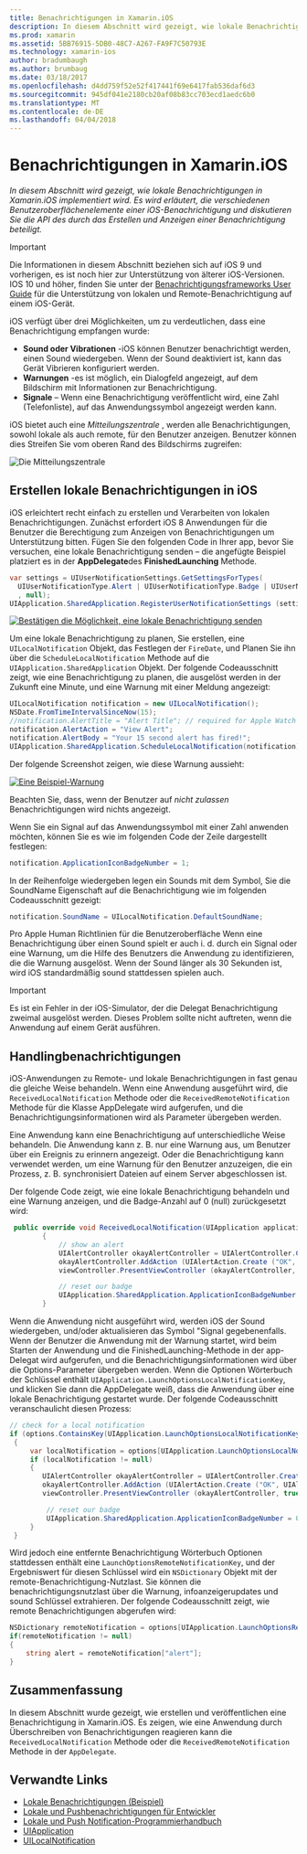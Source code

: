 ```yaml
---
title: Benachrichtigungen in Xamarin.iOS
description: In diesem Abschnitt wird gezeigt, wie lokale Benachrichtigungen in Xamarin.iOS implementiert wird. Es wird erläutert, die verschiedenen Benutzeroberflächenelemente einer iOS-Benachrichtigung und diskutieren Sie die API des durch das Erstellen und Anzeigen einer Benachrichtigung beteiligt.
ms.prod: xamarin
ms.assetid: 5BB76915-5DB0-48C7-A267-FA9F7C50793E
ms.technology: xamarin-ios
author: bradumbaugh
ms.author: brumbaug
ms.date: 03/18/2017
ms.openlocfilehash: d4dd759f52e52f417441f69e6417fab536daf6d3
ms.sourcegitcommit: 945df041e2180cb20af08b83cc703ecd1aedc6b0
ms.translationtype: MT
ms.contentlocale: de-DE
ms.lasthandoff: 04/04/2018
---
```

# <a name="notifications-in-xamarinios"></a>Benachrichtigungen in Xamarin.iOS

_In diesem Abschnitt wird gezeigt, wie lokale Benachrichtigungen in Xamarin.iOS implementiert wird. Es wird erläutert, die verschiedenen Benutzeroberflächenelemente einer iOS-Benachrichtigung und diskutieren Sie die API des durch das Erstellen und Anzeigen einer Benachrichtigung beteiligt._

> [!IMPORTANT]
> Die Informationen in diesem Abschnitt beziehen sich auf iOS 9 und vorherigen, es ist noch hier zur Unterstützung von älterer iOS-Versionen. IOS 10 und höher, finden Sie unter der [Benachrichtigungsframeworks User Guide](~/ios/platform/user-notifications/index.md) für die Unterstützung von lokalen und Remote-Benachrichtigung auf einem iOS-Gerät.

iOS verfügt über drei Möglichkeiten, um zu verdeutlichen, dass eine Benachrichtigung empfangen wurde:

-  **Sound oder Vibrationen** -iOS können Benutzer benachrichtigt werden, einen Sound wiedergeben. Wenn der Sound deaktiviert ist, kann das Gerät Vibrieren konfiguriert werden.
-  **Warnungen** -es ist möglich, ein Dialogfeld angezeigt, auf dem Bildschirm mit Informationen zur Benachrichtigung.
-  **Signale** – Wenn eine Benachrichtigung veröffentlicht wird, eine Zahl (Telefonliste), auf das Anwendungssymbol angezeigt werden kann.


iOS bietet auch eine *Mitteilungszentrale* , werden alle Benachrichtigungen, sowohl lokale als auch remote, für den Benutzer anzeigen. Benutzer können dies Streifen Sie vom oberen Rand des Bildschirms zugreifen:

 ![](local-notifications-in-ios-images/image13.png "Die Mitteilungszentrale")

## <a name="creating-local-notifications-in-ios"></a>Erstellen lokale Benachrichtigungen in iOS

iOS erleichtert recht einfach zu erstellen und Verarbeiten von lokalen Benachrichtigungen.
Zunächst erfordert iOS 8 Anwendungen für die Benutzer die Berechtigung zum Anzeigen von Benachrichtigungen um Unterstützung bitten. Fügen Sie den folgenden Code in Ihrer app, bevor Sie versuchen, eine lokale Benachrichtigung senden – die angefügte Beispiel platziert es in der **AppDelegate**des **FinishedLaunching** Methode.

```csharp
var settings = UIUserNotificationSettings.GetSettingsForTypes(
  UIUserNotificationType.Alert | UIUserNotificationType.Badge | UIUserNotificationType.Sound
  , null);
UIApplication.SharedApplication.RegisterUserNotificationSettings (settings);
```

  [![](local-notifications-in-ios-images/image0-sml.png "Bestätigen die Möglichkeit, eine lokale Benachrichtigung senden")](local-notifications-in-ios-images/image0.png#lightbox)

Um eine lokale Benachrichtigung zu planen, Sie erstellen, eine `UILocalNotification` Objekt, das Festlegen der `FireDate`, und Planen Sie ihn über die `ScheduleLocalNotification` Methode auf die `UIApplication.SharedApplication` Objekt. Der folgende Codeausschnitt zeigt, wie eine Benachrichtigung zu planen, die ausgelöst werden in der Zukunft eine Minute, und eine Warnung mit einer Meldung angezeigt:

```csharp
UILocalNotification notification = new UILocalNotification();
NSDate.FromTimeIntervalSinceNow(15);
//notification.AlertTitle = "Alert Title"; // required for Apple Watch notifications
notification.AlertAction = "View Alert";
notification.AlertBody = "Your 15 second alert has fired!";
UIApplication.SharedApplication.ScheduleLocalNotification(notification);
```

Der folgende Screenshot zeigen, wie diese Warnung aussieht:

  [![](local-notifications-in-ios-images/image2-sml.png "Eine Beispiel-Warnung")](local-notifications-in-ios-images/image2.png#lightbox)

Beachten Sie, dass, wenn der Benutzer auf *nicht zulassen* Benachrichtigungen wird nichts angezeigt.

Wenn Sie ein Signal auf das Anwendungssymbol mit einer Zahl anwenden möchten, können Sie es wie im folgenden Code der Zeile dargestellt festlegen:

```csharp
notification.ApplicationIconBadgeNumber = 1;
```

In der Reihenfolge wiedergeben legen ein Sounds mit dem Symbol, Sie die SoundName Eigenschaft auf die Benachrichtigung wie im folgenden Codeausschnitt gezeigt:

```csharp
notification.SoundName = UILocalNotification.DefaultSoundName;
```

Pro Apple Human Richtlinien für die Benutzeroberfläche Wenn eine Benachrichtigung über einen Sound spielt er auch i. d. durch ein Signal oder eine Warnung, um die Hilfe des Benutzers die Anwendung zu identifizieren, die die Warnung ausgelöst. Wenn der Sound länger als 30 Sekunden ist, wird iOS standardmäßig sound stattdessen spielen auch.

> [!IMPORTANT]
> Es ist ein Fehler in der iOS-Simulator, der die Delegat Benachrichtigung zweimal ausgelöst werden. Dieses Problem sollte nicht auftreten, wenn die Anwendung auf einem Gerät ausführen.

## <a name="handling-notifications"></a>Handlingbenachrichtigungen

iOS-Anwendungen zu Remote- und lokale Benachrichtigungen in fast genau die gleiche Weise behandeln. Wenn eine Anwendung ausgeführt wird, die `ReceivedLocalNotification` Methode oder die `ReceivedRemoteNotification` Methode für die Klasse AppDelegate wird aufgerufen, und die Benachrichtigungsinformationen wird als Parameter übergeben werden.

Eine Anwendung kann eine Benachrichtigung auf unterschiedliche Weise behandeln. Die Anwendung kann z. B. nur eine Warnung aus, um Benutzer über ein Ereignis zu erinnern angezeigt. Oder die Benachrichtigung kann verwendet werden, um eine Warnung für den Benutzer anzuzeigen, die ein Prozess, z. B. synchronisiert Dateien auf einem Server abgeschlossen ist.

Der folgende Code zeigt, wie eine lokale Benachrichtigung behandeln und eine Warnung anzeigen, und die Badge-Anzahl auf 0 (null) zurückgesetzt wird:

```csharp
 public override void ReceivedLocalNotification(UIApplication application, UILocalNotification notification)
        {
            // show an alert
            UIAlertController okayAlertController = UIAlertController.Create (notification.AlertAction, notification.AlertBody, UIAlertControllerStyle.Alert);
            okayAlertController.AddAction (UIAlertAction.Create ("OK", UIAlertActionStyle.Default, null));
            viewController.PresentViewController (okayAlertController, true, null);

            // reset our badge
            UIApplication.SharedApplication.ApplicationIconBadgeNumber = 0;
        }
```

Wenn die Anwendung nicht ausgeführt wird, werden iOS der Sound wiedergeben, und/oder aktualisieren das Symbol "Signal gegebenenfalls. Wenn der Benutzer die Anwendung mit der Warnung startet, wird beim Starten der Anwendung und die FinishedLaunching-Methode in der app-Delegat wird aufgerufen, und die Benachrichtigungsinformationen wird über die Options-Parameter übergeben werden. Wenn die Optionen Wörterbuch der Schlüssel enthält `UIApplication.LaunchOptionsLocalNotificationKey`, und klicken Sie dann die AppDelegate weiß, dass die Anwendung über eine lokale Benachrichtigung gestartet wurde. Der folgende Codeausschnitt veranschaulicht diesen Prozess:

```csharp
// check for a local notification
if (options.ContainsKey(UIApplication.LaunchOptionsLocalNotificationKey))
 {
     var localNotification = options[UIApplication.LaunchOptionsLocalNotificationKey] as UILocalNotification;
     if (localNotification != null)
     {
        UIAlertController okayAlertController = UIAlertController.Create (localNotification.AlertAction, localNotification.AlertBody, UIAlertControllerStyle.Alert);
        okayAlertController.AddAction (UIAlertAction.Create ("OK", UIAlertActionStyle.Default, null));
        viewController.PresentViewController (okayAlertController, true, null);

         // reset our badge
         UIApplication.SharedApplication.ApplicationIconBadgeNumber = 0;
     }
 }
```

Wird jedoch eine entfernte Benachrichtigung Wörterbuch Optionen stattdessen enthält eine `LaunchOptionsRemoteNotificationKey`, und der Ergebniswert für diesen Schlüssel wird ein `NSDictionary` Objekt mit der remote-Benachrichtigung-Nutzlast. Sie können die benachrichtigungsnutzlast über die Warnung, infoanzeigerupdates und sound Schlüssel extrahieren. Der folgende Codeausschnitt zeigt, wie remote Benachrichtigungen abgerufen wird:

```csharp
NSDictionary remoteNotification = options[UIApplication.LaunchOptionsRemoteNotificationKey];
if(remoteNotification != null)
{
    string alert = remoteNotification["alert"];
}
```

## <a name="summary"></a>Zusammenfassung

In diesem Abschnitt wurde gezeigt, wie erstellen und veröffentlichen eine Benachrichtigung in Xamarin.iOS. Es zeigen, wie eine Anwendung durch Überschreiben von Benachrichtigungen reagieren kann die `ReceivedLocalNotification` Methode oder die `ReceivedRemoteNotification` Methode in der `AppDelegate`.


## <a name="related-links"></a>Verwandte Links

- [Lokale Benachrichtigungen (Beispiel)](https://developer.xamarin.com/samples/monotouch/LocalNotifications)
- [Lokale und Pushbenachrichtigungen für Entwickler](https://developer.apple.com/notifications/)
- [Lokale und Push Notification-Programmierhandbuch](https://developer.apple.com/library/prerelease/content/documentation/NetworkingInternet/Conceptual/RemoteNotificationsPG/)
- [UIApplication](http://iosapi.xamarin.com/?link=T%3aMonoTouch.UIKit.UIApplication)
- [UILocalNotification](http://iosapi.xamarin.com/?link=T%3aMonoTouch.UIKit.UILocalNotification)
